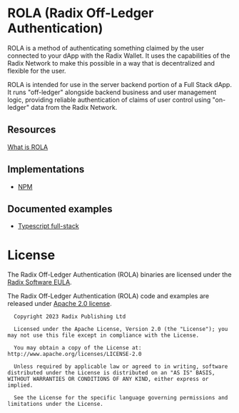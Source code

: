 # ROLA (Radix Off-Ledger Authentication)

ROLA is a method of authenticating something claimed by the user connected to your dApp with the Radix Wallet. It uses the capabilities of the Radix Network to make this possible in a way that is decentralized and flexible for the user.

ROLA is intended for use in the server backend portion of a Full Stack dApp. It runs "off-ledger" alongside backend business and user management logic, providing reliable authentication of claims of user control using "on-ledger" data from the Radix Network.

## Resources

[What is ROLA](https://docs-babylon.radixdlt.com/main/frontend/rola.html)

## Implementations

- [NPM](https://www.npmjs.com/package/@radixdlt/rola)

## Documented examples

- [Typescript full-stack](/examples/typescript-full-stack/README.md)

# License

 The Radix Off-Ledger Authentication (ROLA) binaries are licensed under the [Radix Software EULA](http://www.radixdlt.com/terms/genericEULA).

The Radix Off-Ledger Authentication (ROLA) code and examples are released under [Apache 2.0 license](LICENSE).

      Copyright 2023 Radix Publishing Ltd

      Licensed under the Apache License, Version 2.0 (the "License"); you may not use this file except in compliance with the License.

      You may obtain a copy of the License at: http://www.apache.org/licenses/LICENSE-2.0

      Unless required by applicable law or agreed to in writing, software distributed under the License is distributed on an "AS IS" BASIS, WITHOUT WARRANTIES OR CONDITIONS OF ANY KIND, either express or implied.

      See the License for the specific language governing permissions and limitations under the License.
